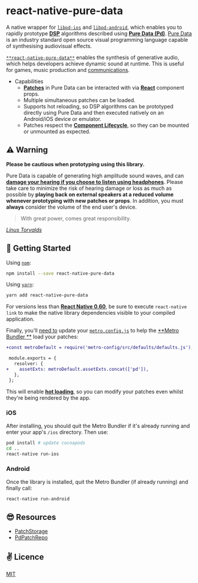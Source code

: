 # react-native-pure-data

A native wrapper for [`libpd-ios`]() and [`libpd-android`](), which enables you to rapidly prototype [**DSP**]() algorithms described using [**Pure Data (Pd)**](). [Pure Data]() is an industry standard open source visual programming language capable of synthesising audiovisual effects.

[`**react-native-pure-data**`]() enables the synthesis of generative audio, which helps developers achieve dynamic sound at runtime. This is useful for games, music production and [communications]().

  - Capabilities
    - [**Patches**]() in Pure Data can be interacted with via [**React**]() component props.
    - Multiple simultaneous patches can be loaded.
    - Supports hot reloading, so DSP algorithms can be prototyped directly using Pure Data and then executed natively on an Android/iOS device or emulator.
    - Patches respect the [**Component Lifecycle**](), so they can be mounted or unmounted as expected.

## ⚠️ Warning

**Please be cautious when prototyping using this library.**

Pure Data is capable of generating high amplitude sound waves, and can [**damage your hearing if you choose to listen using headphones**](). Please take care to minimize the risk of hearing damage or loss as much as possible by **playing back on external speakers at a reduced volume whenever prototyping with new patches or props**. In addition, you must **always** consider the volume of the end user's device.

> With great power, comes great responsibility.

[_Linus Torvalds_]()

## 🚀 Getting Started

Using [`npm`]():

```bash
npm install --save react-native-pure-data
```

Using [`yarn`]():

```bash
yarn add react-native-pure-data
```

For versions less than [**React Native 0.60**](), be sure to execute `react-native link` to make the native library dependencies visible to your compiled application.

Finally, you'll [need to](https://github.com/facebook/metro/issues/367) update your [`metro.config.js`]() to help the [**Metro Bundler **]() load your patches:

```diff
+const metroDefault = require('metro-config/src/defaults/defaults.js');

 module.exports = {
   resolver: {
+    assetExts: metroDefault.assetExts.concat(['pd']),
   },
 };
```

This will enable [**hot loading**](), so you can modify your patches even whilst they're being rendered by the app.

### iOS

After installing, you should quit the Metro Bundler if it's already running and enter your app's `/ios` directory. Then use:

```bash
pod install # update cocoapods
cd ..
react-native run-ios
```
### Android

Once the library is installed, quit the Metro Bundler (if already running) and finally call:

```bash
react-native run-android
```
## 😎 Resources 

  - [PatchStorage](https://patchstorage.com)
  - [PdPatchRepo](http://pdpatchrepo.info/patches/patch/14)

## ✌️ Licence
[MIT]()
